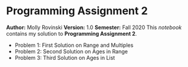 # Programming Assignment 2
**Author:** Molly Rovinski
**Version:** 1.0
**Semester:** Fall 2020
This *notebook* contains my solution to **Programming Assignment 2**.
- Problem 1: First Solution on Range and Multiples
- Problem 2: Second Solution on Ages in Range
- Problem 3: Third Solution on Ages in List
